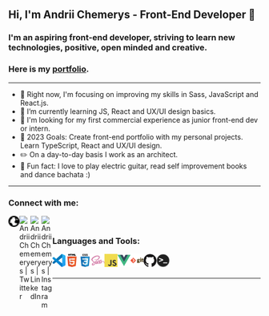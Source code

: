 ## Hi, I'm Andrii Chemerys - Front-End Developer 👋

### I'm an aspiring front-end developer, striving to learn new technologies, positive, open minded and creative.

### Here is my [portfolio].

---

- 🔭 Right now, I'm focusing on improving my skills in Sass, JavaScript and React.js.
- 📖 I’m currently learning JS, React and UX/UI design basics.
- 🌼 I'm looking for my first commercial experience as junior front-end dev or intern.
- 🎯 2023 Goals: Create front-end portfolio with my personal projects. Learn TypeScript, React and UX/UI design.
- ✏️ On a day-to-day basis I work as an architect.
- 🎸 Fun fact: I love to play electric guitar, read self improvement books and dance bachata :)

---

### Connect with me:

[<img align="left" alt="Andrii Chemerys | Portfolio" width="22px" src="https://raw.githubusercontent.com/iconic/open-iconic/master/svg/globe.svg" />][portfolio]
[<img align="left" alt="Andrii Chemerys | Twitter" width="22px" src="https://cdn.jsdelivr.net/npm/simple-icons@v3/icons/facebook.svg" />][facebook]
[<img align="left" alt="Andrii Chemerys | LinkedIn" width="22px" src="https://cdn.jsdelivr.net/npm/simple-icons@v3/icons/linkedin.svg" />][linkedin]
[<img align="left" alt="Andrii Chemerys | Instagram" width="22px" src="https://cdn.jsdelivr.net/npm/simple-icons@v3/icons/instagram.svg" />][instagram]

<br />

### Languages and Tools:

<img align="left" alt="Visual Studio Code" width="26px" src="https://raw.githubusercontent.com/github/explore/80688e429a7d4ef2fca1e82350fe8e3517d3494d/topics/visual-studio-code/visual-studio-code.png" />
<img align="left" alt="HTML5" width="26px" src="https://raw.githubusercontent.com/github/explore/80688e429a7d4ef2fca1e82350fe8e3517d3494d/topics/html/html.png" />
<img align="left" alt="CSS3" width="26px" src="https://raw.githubusercontent.com/github/explore/80688e429a7d4ef2fca1e82350fe8e3517d3494d/topics/css/css.png" />
<img align="left" alt="Sass" width="26px" src="https://raw.githubusercontent.com/github/explore/80688e429a7d4ef2fca1e82350fe8e3517d3494d/topics/sass/sass.png" />
<img align="left" alt="JavaScript" width="26px" src="https://raw.githubusercontent.com/github/explore/80688e429a7d4ef2fca1e82350fe8e3517d3494d/topics/javascript/javascript.png" />
<img align="left" alt="React" width="26px" src="https://raw.githubusercontent.com/github/explore/80688e429a7d4ef2fca1e82350fe8e3517d3494d/topics/vue/vue.png" />
<img align="left" alt="Git" width="26px" src="https://raw.githubusercontent.com/github/explore/80688e429a7d4ef2fca1e82350fe8e3517d3494d/topics/git/git.png" />
<img align="left" alt="GitHub" width="26px" src="https://raw.githubusercontent.com/github/explore/78df643247d429f6cc873026c0622819ad797942/topics/github/github.png" />
<img align="left" alt="Terminal" width="26px" src="https://raw.githubusercontent.com/github/explore/80688e429a7d4ef2fca1e82350fe8e3517d3494d/topics/terminal/terminal.png" />

<br />
<br />

---

[portfolio]: https://andriichemerys.github.io/front-end_portfolio/dist/index.html
[facebook]: https://www.facebook.com/andrii.chemerys/
[instagram]: https://www.instagram.com/ari_chrs/
[linkedin]: https://www.linkedin.com/in/andrii-chemerys-b95074151/
